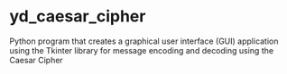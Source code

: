 # yd_caesar_cipher
Python program that creates a graphical user interface (GUI) application using the Tkinter library for message encoding and decoding using the Caesar Cipher
